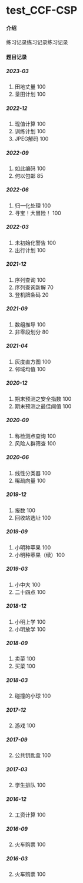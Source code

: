 # test_CCF-CSP

#### 介绍
练习记录练习记录练习记录



#### 题目记录

##### 2023-03
1. 田地丈量 100
2. 垦田计划 100

##### 2022-12
1. 现值计算 100
2. 训练计划 100
3. JPEG解码 100

##### 2022-09
1. 如此编码 100
2. 何以包邮 85

##### 2022-06
1. 归一化处理 100
2. 寻宝！大冒险！ 100

##### 2022-03
1. 未初始化警告 100
2. 出行计划 100

##### 2021-12
1. 序列查询 100
2. 序列查询新解 70
3. 登机牌条码 20

##### 2021-09
1. 数组推导 100
2. 非零段划分 80

##### 2021-04
1. 灰度直方图 100
2. 邻域均值 100

##### 2020-12
1. 期末预测之安全指数 100
2. 期末预测之最佳阈值 100

##### 2020-09
1. 称检测点查询 100
2. 风险人群筛查 100

##### 2020-06
1. 线性分类器 100
2. 稀疏向量 100

##### 2019-12
1. 报数 100
2. 回收站选址 100

##### 2019-09
1. 小明种苹果 100
2. 小明种苹果（续）100

##### 2019-03
1. 小中大 100
2. 二十四点 100

##### 2018-12
1. 小明上学 100
2. 小明放学 100

##### 2018-09
1. 卖菜 100
2. 买菜 100

##### 2018-03

2. 碰撞的小球 100

##### 2017-12

2. 游戏 100

##### 2017-09

2. 公共钥匙盒 100

##### 2017-03

2. 学生排队 100

##### 2016-12

2. 工资计算 100

##### 2016-09

2. 火车购票 100

##### 2016-03

2. 火车购票 100
